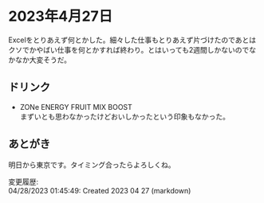 # 2023年4月27日

Excelをとりあえず何とかした。細々した仕事もとりあえず片づけたのであとはクソでかやばい仕事を何とかすれば終わり。とはいっても2週間しかないのでなかなか大変そうだ。

## ドリンク

- ZONe ENERGY FRUIT MIX BOOST  
まずいとも思わなかったけどおいしかったという印象もなかった。

## あとがき

明日から東京です。タイミング合ったらよろしくね。

変更履歴:  
04/28/2023 01:45:49: Created 2023 04 27 (markdown)  
